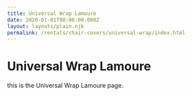 ```yaml
---
title: Universal Wrap Lamoure
date: 2020-01-01T00:00:00.000Z
layout: layouts/plain.njk
permalink: /rentals/chair-covers/universal-wrap/index.html
---
```


# Universal Wrap Lamoure

<p>
this is the Universal Wrap Lamoure page.
</p>